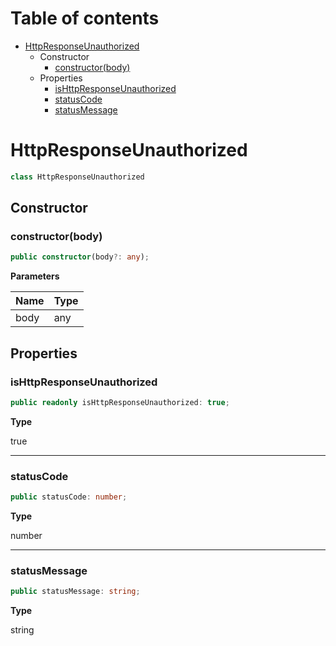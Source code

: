 # Table of contents

* [HttpResponseUnauthorized][ClassDeclaration-15]
    * Constructor
        * [constructor(body)][Constructor-9]
    * Properties
        * [isHttpResponseUnauthorized][PropertyDeclaration-35]
        * [statusCode][PropertyDeclaration-36]
        * [statusMessage][PropertyDeclaration-37]

# HttpResponseUnauthorized

```typescript
class HttpResponseUnauthorized
```
## Constructor

### constructor(body)

```typescript
public constructor(body?: any);
```

**Parameters**

| Name | Type |
| ---- | ---- |
| body | any  |

## Properties

### isHttpResponseUnauthorized

```typescript
public readonly isHttpResponseUnauthorized: true;
```

**Type**

true

----------

### statusCode

```typescript
public statusCode: number;
```

**Type**

number

----------

### statusMessage

```typescript
public statusMessage: string;
```

**Type**

string

[ClassDeclaration-15]: httpresponseunauthorized.md#httpresponseunauthorized
[Constructor-9]: httpresponseunauthorized.md#constructorbody
[PropertyDeclaration-35]: httpresponseunauthorized.md#ishttpresponseunauthorized
[PropertyDeclaration-36]: httpresponseunauthorized.md#statuscode
[PropertyDeclaration-37]: httpresponseunauthorized.md#statusmessage